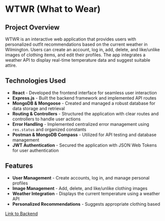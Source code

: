 # WTWR (What to Wear)

## Project Overview

WTWR is an interactive web application that provides users with personalized outfit recommendations based on the current weather in Wilmington. Users can create an account, log in, add, delete, and like/unlike images of clothing items, and edit their profiles. The app integrates a weather API to display real-time temperature data and suggest suitable attire.

## Technologies Used

- **React** - Developed the frontend interface for seamless user interaction
- **Express.js** - Built the backend framework and implemented API routes
- **MongoDB & Mongoose** - Created and managed a robust database for data storage and retrieval
- **Routing & Controllers** - Structured the application with clear routes and controllers to handle user actions
- **Error Handling** - Implemented centralized error management using `res.status` and organized constants
- **Postman & MongoDB Compass** - Utilized for API testing and database management
- **JWT Authentication** - Secured the application with JSON Web Tokens for user authentication

## Features

- **User Management** - Create accounts, log in, and manage personal profiles
- **Image Management** - Add, delete, and like/unlike clothing images
- **Weather Integration** - Displays the current temperature using a weather API
- **Personalized Recommendations** - Suggests appropriate clothing based

[Link to Backend](https://github.com/torimartins27/se_project_express)
